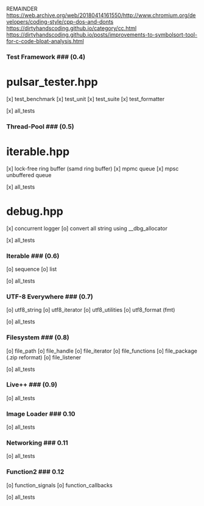 REMAINDER
https://web.archive.org/web/20180414161550/http://www.chromium.org/developers/coding-style/cpp-dos-and-donts
https://dirtyhandscoding.github.io/category/cc.html
https://dirtyhandscoding.github.io/posts/improvements-to-symbolsort-tool-for-c-code-bloat-analysis.html

### Test Framework ### (0.4)
# pulsar_tester.hpp
[x] test_benchmark
[x] test_unit
[x] test_suite
[x] test_formatter

[x] all_tests


### Thread-Pool ### (0.5)
# iterable.hpp
[x] lock-free ring buffer (samd ring buffer)
[x] mpmc queue
[x] mpsc unbuffered queue

[x] all_tests

# debug.hpp
[x] concurrent logger
[o] convert all string using __dbg_allocator

[x] all_tests

### Iterable ### (0.6)
[o] sequence
[o] list

[o] all_tests

### UTF-8 Everywhere ### (0.7)
[o] utf8_string
[o] utf8_iterator
[o] utf8_utilities
[o] utf8_format (fmt)

[o] all_tests

### Filesystem ### (0.8)
[o] file_path
[o] file_handle
[o] file_iterator
[o] file_functions
[o] file_package (.zip reformat)
[o] file_listener

[o] all_tests

### Live++ ### (0.9)
[o] all_tests

### Image Loader ### 0.10
[o] all_tests

### Networking ### 0.11
[o] all_tests

### Function2 ### 0.12
[o] function_signals
[o] function_callbacks

[o] all_tests